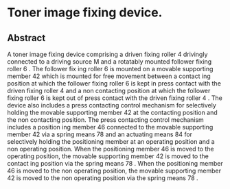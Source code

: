 # Toner image fixing device.

## Abstract
A toner image fixing device comprising a driven fixing roller 4 drivingly connected to a driving source M and a rotatably mounted follower fixing roller 6 . The follower fix ing roller 6 is mounted on a movable supporting member 42 which is mounted for free movement between a contact ing position at which the follower fixing roller 6 is kept in press contact with the driven fixing roller 4 and a non contacting position at which the follower fixing roller 6 is kept out of press contact with the driven fixing roller 4 . The device also includes a press contacting control mechanism for selectively holding the movable supporting member 42 at the contacting position and the non contacting position. The press contacting control mechanism includes a position ing member 46 connected to the movable supporting member 42 via a spring means 78 and an actuating means 84 for selectively holding the positioning member at an operating position and a non operating position. When the positioning member 46 is moved to the operating position, the movable supporting member 42 is moved to the contact ing position via the spring means 78 . When the positioning member 46 is moved to the non operating position, the movable supporting member 42 is moved to the non operating position via the spring means 78 .